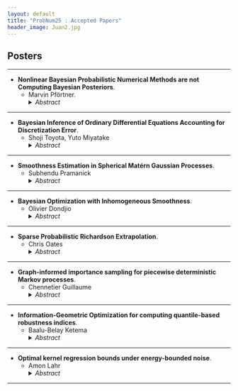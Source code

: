 ```yaml
---
layout: default
title: "ProbNum25 : Accepted Papers"
header_image: Juan2.jpg
---
```

## Posters 

---
- **Nonlinear Bayesian Probabilistic Numerical Methods are not Computing Bayesian Posteriors**.
  - Marvin Pförtner. 
    <details>
    <summary><em>Abstract</em></summary>
    <p>Bayesian probabilistic numerical methods rely heavily on the notion of disintegration of measures to construct the posterior. However, due to the implicit nature of their definition, constructing disintegrations is often difficult. A folklore result in machine learning conflates the construction of a disintegration with the restriction of probability density functions onto the subset of events that are consistent with a given observation. We provide a comprehensive set of mathematical tools which can be used to construct disintegrations and apply these to find densities of disintegrations on differentiable manifolds. Using our results, we provide a disturbingly simple example in which the restricted density and the disintegration density drastically disagree. Motivated by applications in approximate Bayesian inference and Bayesian inverse problems, we further study the modes of disintegrations. We show that the recently introduced notion of a "conditional mode" does not coincide in general with the modes of the conditional measure obtained through disintegration, but rather the modes of the restricted measure. We also discuss the implications of the discrepancy between the two measures in practice, advocating for the utility of both approaches depending on the modelling context.</p>  </details>  
  
---
- **Bayesian Inference of Ordinary Differential Equations Accounting for Discretization Error**.
  - Shoji Toyota, Yuto Miyatake
    <details>
    <summary><em>Abstract</em></summary>
    <p> Bayesian inference for ordinary differential equation (ODE) parameters typically relies on numerical solvers; however, incorporating the discretization errors introduced by these solvers into uncertainty quantification is not straightforward. We propose a method to overcome this difficulty. Our approach explicitly models the discretization error as a random variable and jointly performs Bayesian inference on both the ODE parameters and the variance of the discretization error. We demonstrate the effectiveness of the proposed method using the FitzHugh–Nagumo equation model. </p>  </details>
    
---
- **Smoothness Estimation in Spherical Matérn Gaussian Processes**.
  - Subhendu Pramanick
    <details>
    <summary><em>Abstract</em></summary>
    <p> Matérn Gaussian processes are a cornerstone of spatial statistics and machine learning, offering flexible modeling of spatial phenomena through a tunable smoothness parameter. On the sphere-an essential model for global spatial data, two central challenges are: (1) the consistent estimation of the smoothness parameter, which governs the regularity of the process and impacts prediction accuracy, and (2) the quantification of uncertainty, as captured by posterior contraction rates in Bayesian inference. This poster surveys key theoretical advances up to 2025, including the consistent estimation of the smoothness parameter and the Bayesian learning of functions via posterior contraction rates.  Simultaneously, we demonstrate that the smoothness parameter can be consistently estimated from data observed at quasi-uniform points on the sphere, using the maximizer of the Gaussian likelihood—even when the underlying process is non-Gaussian. </p>  </details>

---
- **Bayesian Optimization with Inhomogeneous Smoothness**.
  - Olivier Dondjio
    <details>
    <summary><em>Abstract</em></summary>
    <p> Bayesian optimization (BO) is a popular global optimization technique that uses a Gaussian Process (GP) as a surrogate model for the objective function. Traditional BO methods often assume a stationary GP kernel, implying uniform smoothness across the input space. However, many real‑world objective functions exhibit heterogeneous smoothness. To address this limitation, we propose a BO framework that employs locally adaptive estimation of GP kernel hyperparameters, allowing the model to better capture smoothness variation between regions. </p>  </details>
    
---
- **Sparse Probabilistic Richardson Extrapolation**.
  - Chris Oates
    <details>
    <summary><em>Abstract</em></summary>
    <p> Almost every numerical task can be cast as extrapolation with respect to the fidelity or tolerance parameter of a consistent numerical method.  This perspective enables probabilistic uncertainty quantification and optimal experimental design functionality to be deployed, and also unlocks the potential for convergence of the numerical method to be accelerated.  Recent work established Probabilistic Richardson Extrapolation as a proof of concept, demonstrating how parallel multi-fidelity simulation can be used to accelerate simulation from a whole heart model.  However, the number of data was required to increase super-exponentially with dimension, limiting use in the multivariate context.  This new work develops the notion of `extrapolation sparsity', which is satisfied by most modern numerical methods and provides a promising route to reducing the data requirement.  Sparsity-exploiting methodology is developed that is simultaneously simpler and more powerful compared to earlier work, and this is accompanied by sharp theoretical guarantees. </p>  </details>

---
- **Graph-informed importance sampling for piecewise deterministic Markov processes**.
  - Chennetier Guillaume
    <details>
    <summary><em>Abstract</em></summary>
    <p> Piecewise Deterministic Markov Processes (PDMPs) describe deterministic dynamical systems with parameters subject to random jumps, making them versatile tools for modeling complex phenomena. However, generating their trajectories can be computationally expensive. For a large class of inference problems, an optimal sampling strategy exists and relies on a generalized version of the “committor function” of the process. We propose a novel adaptive importance sampling method to efficiently generate rare trajectories of PDMPs. The approach involves a two-phase process. In a first offline phase, the PDMP is approximated by a simpler process on a graph, enabling explicit computation of key quantities used to build a low-cost approximation of the committor function. In a second online phase, PDMP trajectories are generated using a distribution informed by this approximation and iteratively refined via cross-entropy minimization. We provide asymptotic guarantees and demonstrate the method’s effectiveness by estimating the failure probability of a complex industrial system. </p>  </details>

---
- **Information-Geometric Optimization for computing quantile-based robustness indices**.
  - Baalu-Belay Ketema
    <details>
    <summary><em>Abstract</em></summary>
    <p> In the framework of uncertainty quantification (UQ) of computer codes (denoted G hereinafter), the role of probabilistic robustness methods is important in cases of presence of uncertainty on the probability distribution of the inputs of G. These two-step UQ methods consist in: (a) perturbing the input probability distributions of the computer code, (b) assessing the worst effect of the input perturbation on a quantity of interest (e.g. a quantile) of the output. In this communication, we focus on the second step which corresponds to an optimization problem on a parametric family of probability distributions. The objective function is a quantile of the output of G which depends on the parametric distribution of the input X. We discuss the specificity of this problem and the approach taken to solving it, which is based on natural evolution strategies and information-geometric optimization methods. An application to a toy case and an industrial case-study conclude the poster presentation. </p>  </details>

---
- **Optimal kernel regression bounds under energy-bounded noise**.
  - Amon Lahr
    <details>
    <summary><em>Abstract</em></summary>
    <p> Non-conservative uncertainty bounds are key for both assessing an estimation algorithm’s accuracy and in view of downstream tasks, such as its deployment in safety-critical contexts. In this paper, we derive a tight, non-asymptotic uncertainty bound for kernel-based estimation, which can also handle correlated noise sequences. Its computation relies on a mild norm-boundedness assumption on the unknown function and the noise, returning the worst-case function realization within the hypothesis class at an arbitrary query input location. The value of this function is shown to be given in terms of the posterior mean and covariance of a Gaussian process for an optimal choice of the measurement noise covariance. By rigorously analyzing the proposed approach and comparing it with other results in the literature, we show its effectiveness in returning tight and easy-to-compute bounds for kernel-based estimates. </p>  </details>

---

